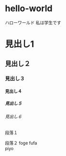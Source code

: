# hello-world
ハローワールド
私は学生です
# 見出し1
## 見出し２
### 見出し３
#### 見出し４
##### 見出し５
###### 見出し６
段落１

段落２
foge
fufa  
piyo
